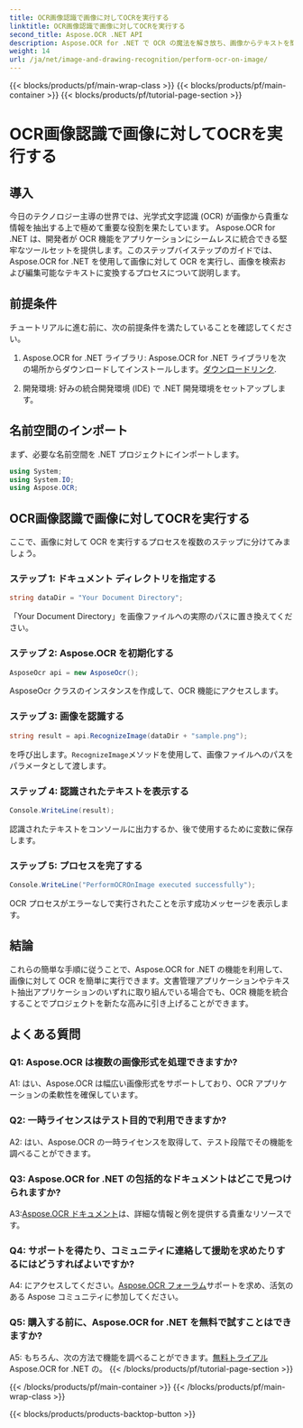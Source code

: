 ```yaml
---
title: OCR画像認識で画像に対してOCRを実行する
linktitle: OCR画像認識で画像に対してOCRを実行する
second_title: Aspose.OCR .NET API
description: Aspose.OCR for .NET で OCR の魔法を解き放ち、画像からテキストを簡単に抽出します。シームレスな統合についてはチュートリアルをご覧ください。
weight: 14
url: /ja/net/image-and-drawing-recognition/perform-ocr-on-image/
---
```


{{< blocks/products/pf/main-wrap-class >}}
{{< blocks/products/pf/main-container >}}
{{< blocks/products/pf/tutorial-page-section >}}

# OCR画像認識で画像に対してOCRを実行する

## 導入

今日のテクノロジー主導の世界では、光学式文字認識 (OCR) が画像から貴重な情報を抽出する上で極めて重要な役割を果たしています。 Aspose.OCR for .NET は、開発者が OCR 機能をアプリケーションにシームレスに統合できる堅牢なツールセットを提供します。このステップバイステップのガイドでは、Aspose.OCR for .NET を使用して画像に対して OCR を実行し、画像を検索および編集可能なテキストに変換するプロセスについて説明します。

## 前提条件

チュートリアルに進む前に、次の前提条件を満たしていることを確認してください。

1.  Aspose.OCR for .NET ライブラリ: Aspose.OCR for .NET ライブラリを次の場所からダウンロードしてインストールします。[ダウンロードリンク](https://releases.aspose.com/ocr/net/).

2. 開発環境: 好みの統合開発環境 (IDE) で .NET 開発環境をセットアップします。

## 名前空間のインポート

まず、必要な名前空間を .NET プロジェクトにインポートします。

```csharp
using System;
using System.IO;
using Aspose.OCR;
```

## OCR画像認識で画像に対してOCRを実行する

ここで、画像に対して OCR を実行するプロセスを複数のステップに分けてみましょう。

### ステップ 1: ドキュメント ディレクトリを指定する

```csharp
string dataDir = "Your Document Directory";
```

「Your Document Directory」を画像ファイルへの実際のパスに置き換えてください。

### ステップ 2: Aspose.OCR を初期化する

```csharp
AsposeOcr api = new AsposeOcr();
```

AsposeOcr クラスのインスタンスを作成して、OCR 機能にアクセスします。

### ステップ 3: 画像を認識する

```csharp
string result = api.RecognizeImage(dataDir + "sample.png");
```

を呼び出します。`RecognizeImage`メソッドを使用して、画像ファイルへのパスをパラメータとして渡します。

### ステップ 4: 認識されたテキストを表示する

```csharp
Console.WriteLine(result);
```

認識されたテキストをコンソールに出力するか、後で使用するために変数に保存します。

### ステップ 5: プロセスを完了する

```csharp
Console.WriteLine("PerformOCROnImage executed successfully");
```

OCR プロセスがエラーなしで実行されたことを示す成功メッセージを表示します。

## 結論

これらの簡単な手順に従うことで、Aspose.OCR for .NET の機能を利用して、画像に対して OCR を簡単に実行できます。文書管理アプリケーションやテキスト抽出アプリケーションのいずれに取り組んでいる場合でも、OCR 機能を統合することでプロジェクトを新たな高みに引き上げることができます。

## よくある質問

### Q1: Aspose.OCR は複数の画像形式を処理できますか?

A1: はい、Aspose.OCR は幅広い画像形式をサポートしており、OCR アプリケーションの柔軟性を確保しています。

### Q2: 一時ライセンスはテスト目的で利用できますか?

A2: はい、Aspose.OCR の一時ライセンスを取得して、テスト段階でその機能を調べることができます。

### Q3: Aspose.OCR for .NET の包括的なドキュメントはどこで見つけられますか?

 A3:[Aspose.OCR ドキュメント](https://reference.aspose.com/ocr/net/)は、詳細な情報と例を提供する貴重なリソースです。

### Q4: サポートを得たり、コミュニティに連絡して援助を求めたりするにはどうすればよいですか?

 A4: にアクセスしてください。[Aspose.OCR フォーラム](https://forum.aspose.com/c/ocr/16)サポートを求め、活気のある Aspose コミュニティに参加してください。

### Q5: 購入する前に、Aspose.OCR for .NET を無料で試すことはできますか?

 A5: もちろん、次の方法で機能を調べることができます。[無料トライアル](https://releases.aspose.com/) Aspose.OCR for .NET の。
{{< /blocks/products/pf/tutorial-page-section >}}

{{< /blocks/products/pf/main-container >}}
{{< /blocks/products/pf/main-wrap-class >}}

{{< blocks/products/products-backtop-button >}}
